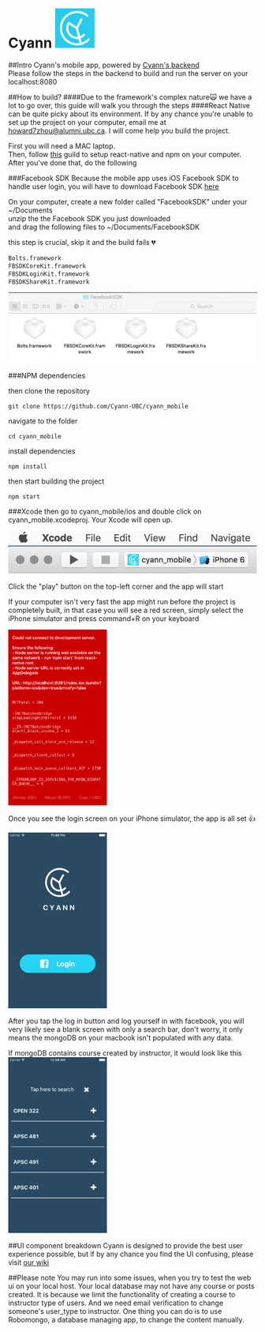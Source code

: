 # Cyann ![icon](/screenshot/Icon-Small-40@2x.png?raw=true "Optional Title") 

##Intro
Cyann's mobile app, powered by [Cyann's backend](https://github.com/Cyann-UBC/Cyann)  
Please follow the steps in the backend to build and run the server on your localhost:8080

##How to build?
####Due to the framework's complex nature:scream_cat: we have a lot to go over, this guide will walk you through the steps
####React Native can be quite picky about its environment. If by any chance you're unable to set up the project on your computer, email me at howard7zhou@alumni.ubc.ca. I will come help you build the project.

First you will need a MAC laptop.  
Then, follow [this](https://facebook.github.io/react-native/docs/getting-started.html) guild to setup react-native and npm on your computer.  
After you've done that, do the following

###Facebook SDK
Because the mobile app uses iOS Facebook SDK to handle user login, you will have to download Facebook SDK [here](https://origincache.facebook.com/developers/resources/?id=facebook-ios-sdk-current.zip)

On your computer, create a new folder called "FacebookSDK" under your ~/Documents  
unzip the the Facebook SDK you just downloaded  
and drag the following files to ~/Documents/FacebookSDK

this step is crucial, skip it and the build fails :broken_heart:
```
Bolts.framework
FBSDKCoreKit.framework
FBSDKLoginKit.framework
FBSDKShareKit.framework
```

![xcode](/screenshot/facebook.png?raw=true "Optional Title")

###NPM dependencies

then clone the repository
```
git clone https://github.com/Cyann-UBC/cyann_mobile
```

navigate to the folder
```
cd cyann_mobile
```

install dependencies
```
npm install
```

then start building the project
```
npm start
```

###Xcode
then
go to cyann_mobile/ios and double click on cyann_mobile.xcodeproj. Your Xcode will open up.

![xcode](/screenshot/xcode.png?raw=true "Optional Title")

Click the "play" button on the top-left corner and the app will start

If your computer isn't very fast the app might run before the project is completely built, in that case you will see a red screen, simply select the iPhone simulator and press command+R on your keyboard

<img src="/screenshot/Simulator Screen Shot Dec 2, 2016, 10.52.58 PM.png" width="200">

Once you see the login screen on your iPhone simulator, the app is all set :+1:

<img src="/screenshot/login.png" width="200">

After you tap the log in button and log yourself in with facebook, you will very likely see a blank screen with only a search bar, don't worry, it only means the mongoDB on your macbook isn't populated with any data.

If mongoDB contains course created by instructor, it would look like this
<img src="/screenshot/courseSearch.png" width="200">


##UI component breakdown 
Cyann is designed to provide the best user experience possible, but if by any chance you find the UI confusing, please visit [our wiki](https://github.com/Cyann-UBC/cyann_mobile/wiki)

##Please note
You may run into some issues, when you try to test the web ui on your local host. Your local database may not have any course
or posts created. It is because we limit the functionality of creating a course to instructor type of users. And we need email verification to change someone's user_type to instructor. One thing you can do is to use Robomongo, a database managing app, to change the content manually.
